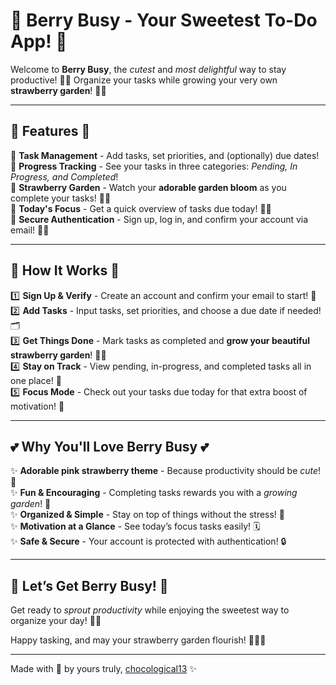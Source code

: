 # 🍓 Berry Busy - Your Sweetest To-Do App! 🍓

Welcome to **Berry Busy**, the *cutest* and *most delightful* way to stay productive! 🌸💖 Organize your tasks while growing your very own **strawberry garden**! 🍓✨

---

## 🎀 Features 🎀

🌟 **Task Management** - Add tasks, set priorities, and (optionally) due dates!  
🌟 **Progress Tracking** - See your tasks in three categories: *Pending, In Progress, and Completed*!  
🌟 **Strawberry Garden** - Watch your **adorable garden bloom** as you complete your tasks! 🌱🍓  
🌟 **Today's Focus** - Get a quick overview of tasks due today! 📝✨  
🌟 **Secure Authentication** - Sign up, log in, and confirm your account via email! 📩🔐

---

## 🍓 How It Works 🍓

1️⃣ **Sign Up & Verify** - Create an account and confirm your email to start! 💌  
2️⃣ **Add Tasks** - Input tasks, set priorities, and choose a due date if needed! 🗂️  
3️⃣ **Get Things Done** - Mark tasks as completed and **grow your beautiful strawberry garden**! 🌿🍓  
4️⃣ **Stay on Track** - View pending, in-progress, and completed tasks all in one place! 🎯  
5️⃣ **Focus Mode** - Check out your tasks due today for that extra boost of motivation! 🚀

---

## 💕 Why You'll Love Berry Busy 💕

✨ **Adorable pink strawberry theme** - Because productivity should be *cute*! 🎀  
✨ **Fun & Encouraging** - Completing tasks rewards you with a *growing garden*! 🍓  
✨ **Organized & Simple** - Stay on top of things without the stress! 🌸  
✨ **Motivation at a Glance** - See today’s focus tasks easily! 🗓️  
✨ **Safe & Secure** - Your account is protected with authentication! 🔒

---

## 🍰 Let’s Get Berry Busy! 🍰

Get ready to *sprout productivity* while enjoying the sweetest way to organize your day! 🍓💖

Happy tasking, and may your strawberry garden flourish! 🌱✨🍓

---
Made with 🩷 by yours truly, [chocological13](https://github.com/chocological13) ✨
